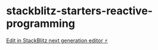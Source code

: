 # stackblitz-starters-reactive-programming

[Edit in StackBlitz next generation editor ⚡️](https://stackblitz.com/~/github.com/lekhanhduylam/stackblitz-starters-reactive-programming)